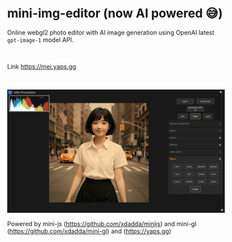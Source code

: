 # mini-img-editor (now AI powered 😅)

Online webgl2 photo editor with AI image generation using OpenAI latest `gpt-image-1` model API.

<br>

Link https://mei.yaps.gg

<br>

![ai screenshot](ai-screenshot.png)

Powered by mini-js (https://github.com/xdadda/minijs) and mini-gl (https://github.com/xdadda/mini-gl) and (https://yaps.gg)
